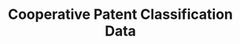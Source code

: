 ---
bigquery: https://console.cloud.google.com/bigquery?p=patents-public-data&d=cpc&page=dataset
citation: '“Cooperative Patent Classification” by the EPO and USPTO, for public use. '
contributors: EPO, USPTO
cost: None
description: Cooperative Patent Classification Data contains the scheme and definitions
  of the Cooperative Patent Classification system for classifying patent documents.
  The CPC is the result of a partnership between the EPO and the USPTO in their joint
  effort to develop a common, internationally compatible classification system for
  technical documents, in particular patent publications, which will be used by both
  offices in the patent granting process
documentation: https://www.cooperativepatentclassification.org/cpcSchemeAndDefinitions
last_edit: Mon, 04 Apr 2022 19:07:06 GMT
location: https://www.cooperativepatentclassification.org/index
maintained_by: USPTO, EPO
schema_fields: '[''additional_only'', ''ipcConcordant'', ''title_part'', ''notAllocatable'',
  ''titleFull'', ''status'', ''child_groups'', ''breakdownCode'', ''residualReferences'',
  ''applicationReferences'', ''children'', ''informativeReferences'', ''title_full'',
  ''breakdown_code'', ''date_revised'', ''informative_references'', ''synonyms'',
  ''childGroups'', ''parents'', ''sizeCache'', ''glossary'', ''titlePart'', ''definition'',
  ''level'', ''application_references'', ''dateRevised'', ''limiting_references'',
  ''symbol'', ''residual_references'', ''limitingReferences'', ''ipc_concordant'',
  ''not_allocatable'']'
shortname: cooperative_patent_classification
tags:
- patents
- science
title: Cooperative Patent Classification Data
uuid: 984374a7-16e9-4b35-9445-458daceb01bf
---